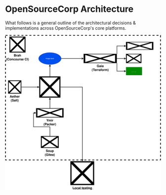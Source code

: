 OpenSourceCorp Architecture
===========================

What follows is a general outline of the architectural decisions &
implementations across OpenSourceCorp's core platforms.

![High-level architecture diagram](./images/architecture.drawio.svg)
